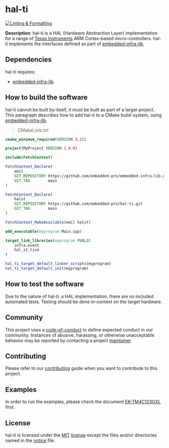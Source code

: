 # hal-ti

[![Linting & Formatting](https://github.com/embedded-pro/hal-ti/actions/workflows/linting-formatting.yml/badge.svg)](https://github.com/embedded-pro/hal-ti/actions/workflows/linting-formatting.yml)

**Description**: hal-ti is a HAL (Hardware Abstraction Layer) implementation for a range of [Texas Instruments](https://ti.com) ARM Cortex-based micro-controllers. hal-ti implements the interfaces defined as part of [embedded-infra-lib].

## Dependencies

hal-ti requires:
- [embedded-infra-lib].

## How to build the software

hal-ti cannot be built by-itself, it must be built as part of a larger project. This paragraph describes how to add hal-ti to a CMake build-system, using [embedded-infra-lib].

> CMakeLists.txt

```cmake
cmake_minimum_required(VERSION 3.21)

project(MyProject VERSION 1.0.0)

include(FetchContent)

FetchContent_Declare(
    emil
    GIT_REPOSITORY https://github.com/embedded-pro/embedded-infra-lib.git
    GIT_TAG        main
)

FetchContent_Declare(
    halst
    GIT_REPOSITORY https://github.com/embedded-pro/hal-ti.git
    GIT_TAG        main
)

FetchContent_MakeAvailable(emil halst)

add_executable(myprogram Main.cpp)

target_link_libraries(myprogram PUBLIC
    infra.event
    hal_st.tiva
)

hal_ti_target_default_linker_scripts(myprogram)
hal_ti_target_default_init(myprogram)

```

## How to test the software

Due to the nature of hal-ti: a HAL implementation, there are no included automated tests. Testing should be done in-context on the target hardware.

## Community

This project uses a [code-of-conduct](CODE_OF_CONDUCT.md) to define expected conduct in our community. Instances of abusive, harassing, or otherwise unacceptable behavior may be reported by contacting a project [maintainer](.github/CODEOWNERS)

## Contributing

Please refer to our [contributing](CONTRIBUTING.md) guide when you want to contribute to this project.

## Examples

In order to run the examples, please check the document [EK-TM4C123GXL](doc/EK-TM4C123GXL.md) first.

## License

hal-ti is licensed under the [MIT](https://choosealicense.com/licenses/mit/) [license](LICENSE) except the files and/or directories named in the [notice](NOTICE) file.

[embedded-infra-lib]: https://github.com/embedded-pro/embedded-infra-lib.git
